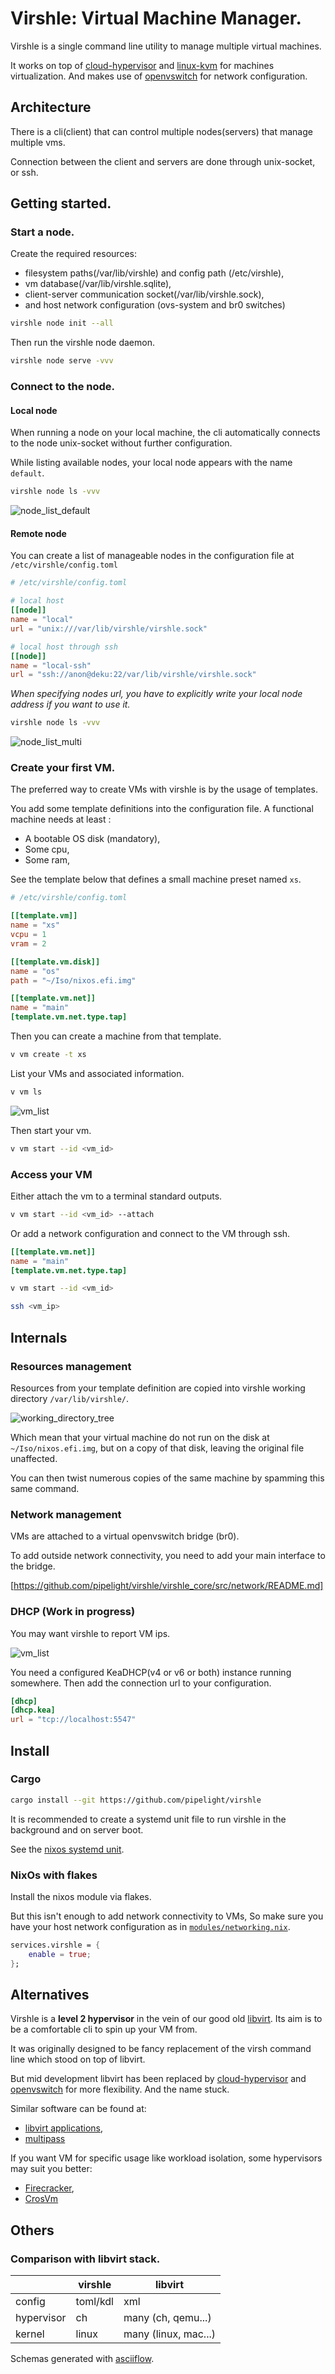 # Virshle: Virtual Machine Manager.

Virshle is a single command line utility to manage multiple virtual machines.

It works on top of
[cloud-hypervisor](https://github.com/cloud-hypervisor/cloud-hypervisor)
and
[linux-kvm](https://linux-kvm.org/page/Main_Page)
for machines virtualization.
And makes use of
[openvswitch](https://github.com/openvswitch/ovs)
for network configuration.

## Architecture

There is a cli(client) that can control multiple nodes(servers) that manage multiple vms.

Connection between the client and servers are done through
unix-socket, or ssh.

<!---
┌──────┬──────┐            ┌──────┬──────┐
│      │      │            │      │      │
│      │      │            │      │      │
│ vm_1 │ vm_2 │            │ vm_1 │ vm_2 │
│      │      │            │      │      │
│      │      │            │      │      │
├──────┴──────┴──────┐     ├──────┴──────┴──────┐
│    node_1          │     │    node_2          │
└─────▲──────────────┘     └─────▲──────────────┘
      │                          │
      │                          │
      │                          │
     ┌┴────────┬─────────────────┘
     │         │
     │  cli    │
     │         │
     └─────────┘
--->

## Getting started.

### Start a node.

Create the required resources:

- filesystem paths(/var/lib/virshle) and config path (/etc/virshle),
- vm database(/var/lib/virshle.sqlite),
- client-server communication socket(/var/lib/virshle.sock),
- and host network configuration (ovs-system and br0 switches)

```sh
virshle node init --all

```

Then run the virshle node daemon.

```sh
virshle node serve -vvv
```

### Connect to the node.

#### Local node

When running a node on your local machine,
the cli automatically connects to the node unix-socket without further
configuration.

While listing available nodes, your local node appears with the name `default`.

```sh
virshle node ls -vvv
```

![node_list_default](https://github.com/pipelight/virshle/blob/master/public/images/v_node_ls_vvv_default.png)

#### Remote node

You can create a list of manageable nodes in the configuration file at
`/etc/virshle/config.toml`

```toml
# /etc/virshle/config.toml

# local host
[[node]]
name = "local"
url = "unix:///var/lib/virshle/virshle.sock"

# local host through ssh
[[node]]
name = "local-ssh"
url = "ssh://anon@deku:22/var/lib/virshle/virshle.sock"
```

_When specifying nodes url,
you have to explicitly write your local node address if you want to use it._

```sh
virshle node ls -vvv
```

![node_list_multi](https://github.com/pipelight/virshle/blob/master/public/images/v_node_ls_vvv_multi.png)

### Create your first VM.

The preferred way to create VMs with virshle is by the usage of templates.

You add some template definitions into the configuration file.
A functional machine needs at least :

- A bootable OS disk (mandatory),
- Some cpu,
- Some ram,

See the template below that defines a small machine preset named `xs`.

```toml
# /etc/virshle/config.toml

[[template.vm]]
name = "xs"
vcpu = 1
vram = 2

[[template.vm.disk]]
name = "os"
path = "~/Iso/nixos.efi.img"

[[template.vm.net]]
name = "main"
[template.vm.net.type.tap]
```

Then you can create a machine from that template.

```sh
v vm create -t xs
```

List your VMs and associated information.

```sh
v vm ls
```

![vm_list](https://github.com/pipelight/virshle/blob/master/public/images/v_vm_ls.png)

Then start your vm.

```sh
v vm start --id <vm_id>
```

### Access your VM

Either attach the vm to a terminal standard outputs.

```sh
v vm start --id <vm_id> --attach
```

Or add a network configuration and connect to the VM through ssh.

```toml
[[template.vm.net]]
name = "main"
[template.vm.net.type.tap]
```

```sh
v vm start --id <vm_id>
```

```sh
ssh <vm_ip>
```

## Internals

### Resources management

Resources from your template definition
are copied into virshle working directory `/var/lib/virshle/`.

![working_directory_tree](https://github.com/pipelight/virshle/blob/master/public/images/working_directory_tree.png)

Which mean that your virtual machine do not run on the disk at
`~/Iso/nixos.efi.img`, but on a copy of that disk, leaving the original file
unaffected.

You can then twist numerous copies of the same machine
by spamming this same command.

### Network management

VMs are attached to a virtual openvswitch bridge (br0).

To add outside network connectivity, you need to add your main
interface to the bridge.

[https://github.com/pipelight/virshle/virshle_core/src/network/README.md]

### DHCP (Work in progress)

You may want virshle to report VM ips.

![vm_list](https://github.com/pipelight/virshle/blob/master/public/images/v_vm_ls.png)

You need a configured KeaDHCP(v4 or v6 or both) instance running somewhere.
Then add the connection url to your configuration.

```toml
[dhcp]
[dhcp.kea]
url = "tcp://localhost:5547"

```

## Install

### Cargo

```sh
cargo install --git https://github.com/pipelight/virshle
```

It is recommended to create a systemd unit file to run virshle in the background
and on server boot.

See the
[nixos systemd unit](https://github.com/pipelight/virshle/modules/config.nix).

### NixOs with flakes

Install the nixos module via flakes.

But this isn't enough to add network connectivity to VMs,
So make sure you have your host network configuration as in
[`modules/networking.nix`](https://github.com/pipelight/virshle/modules/config.nix).

```nix
services.virshle = {
    enable = true;
};
```

## Alternatives

Virshle is a **level 2 hypervisor** in the vein of our good old
[libvirt](https://libvirt.org/).
Its aim is to be a comfortable cli to spin up your VM from.

It was originally designed to be fancy replacement of the virsh command line
which stood on top of libvirt.

But mid development libvirt has been replaced by
[cloud-hypervisor](https://github.com/cloud-hypervisor/cloud-hypervisor)
and
[openvswitch](https://github.com/openvswitch/ovs)
for more flexibility.
And the name stuck.

Similar software can be found at:

- [libvirt applications](https://libvirt.org/apps.html),
- [multipass](https://github.com/cannonical/multipass)

If you want VM for specific usage like workload isolation,
some hypervisors may suit you better:

- [Firecracker](https://github.com/firecracker-microvm/firecracker),
- [CrosVm](https://chromium.googlesource.com/chromiumos/platform/crosvm)

## Others

### Comparison with libvirt stack.

|            | virshle  | libvirt              |
| ---------- | -------- | -------------------- |
| config     | toml/kdl | xml                  |
| hypervisor | ch       | many (ch, qemu...)   |
| kernel     | linux    | many (linux, mac...) |

Schemas generated with [asciiflow](https://github.com/lewish/asciiflow).
